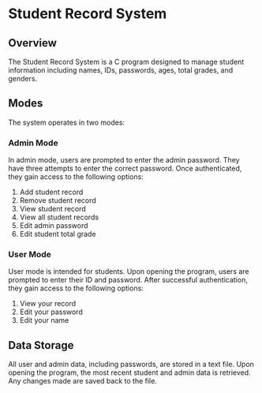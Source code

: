 # Student Record System
## Overview
The Student Record System is a C program designed to manage student information including names, IDs, passwords, ages, total grades, and genders.

## Modes
The system operates in two modes:

### Admin Mode
In admin mode, users are prompted to enter the admin password. They have three attempts to enter the correct password. Once authenticated, they gain access to the following options:
1. Add student record
2. Remove student record
3. View student record
4. View all student records
5. Edit admin password
6. Edit student total grade

### User Mode
User mode is intended for students. Upon opening the program, users are prompted to enter their ID and password. After successful authentication, they gain access to the following options:
1. View your record
2. Edit your password
3. Edit your name

## Data Storage
All user and admin data, including passwords, are stored in a text file. Upon opening the program, the most recent student and admin data is retrieved. Any changes made are saved back to the file.
